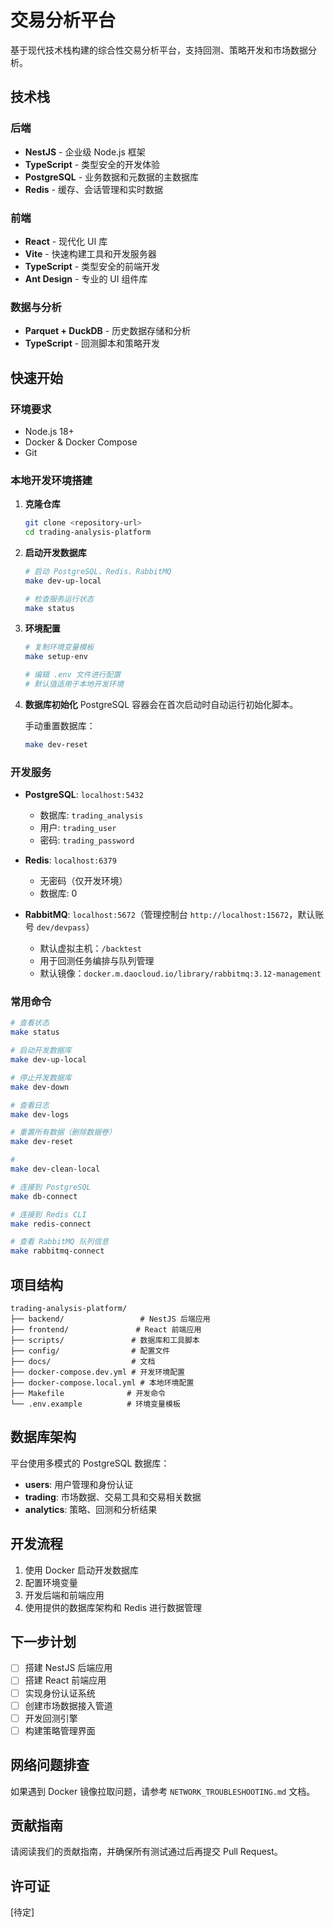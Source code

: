 # 交易分析平台

基于现代技术栈构建的综合性交易分析平台，支持回测、策略开发和市场数据分析。

## 技术栈

### 后端
- **NestJS** - 企业级 Node.js 框架
- **TypeScript** - 类型安全的开发体验
- **PostgreSQL** - 业务数据和元数据的主数据库
- **Redis** - 缓存、会话管理和实时数据

### 前端
- **React** - 现代化 UI 库
- **Vite** - 快速构建工具和开发服务器
- **TypeScript** - 类型安全的前端开发
- **Ant Design** - 专业的 UI 组件库

### 数据与分析
- **Parquet + DuckDB** - 历史数据存储和分析
- **TypeScript** - 回测脚本和策略开发

## 快速开始

### 环境要求
- Node.js 18+ 
- Docker & Docker Compose
- Git

### 本地开发环境搭建

1. **克隆仓库**
   ```bash
   git clone <repository-url>
   cd trading-analysis-platform
   ```

2. **启动开发数据库**
   ```bash
   # 启动 PostgreSQL、Redis、RabbitMQ
   make dev-up-local
   
   # 检查服务运行状态
   make status
   ```

3. **环境配置**
   ```bash
   # 复制环境变量模板
   make setup-env
   
   # 编辑 .env 文件进行配置
   # 默认值适用于本地开发环境
   ```

4. **数据库初始化**
   PostgreSQL 容器会在首次启动时自动运行初始化脚本。
   
   手动重置数据库：
   ```bash
   make dev-reset
   ```

### 开发服务

- **PostgreSQL**: `localhost:5432`
  - 数据库: `trading_analysis`
  - 用户: `trading_user`
  - 密码: `trading_password`

- **Redis**: `localhost:6379`
  - 无密码（仅开发环境）
  - 数据库: 0

- **RabbitMQ**: `localhost:5672`（管理控制台 `http://localhost:15672`，默认账号 `dev/devpass`）
  - 默认虚拟主机：`/backtest`
  - 用于回测任务编排与队列管理
  - 默认镜像：`docker.m.daocloud.io/library/rabbitmq:3.12-management`

### 常用命令

```bash
# 查看状态
make status

# 启动开发数据库
make dev-up-local

# 停止开发数据库
make dev-down

# 查看日志
make dev-logs

# 重置所有数据（删除数据卷）
make dev-reset

# 
make dev-clean-local

# 连接到 PostgreSQL
make db-connect

# 连接到 Redis CLI
make redis-connect

# 查看 RabbitMQ 队列信息
make rabbitmq-connect
```

## 项目结构

```
trading-analysis-platform/
├── backend/                 # NestJS 后端应用
├── frontend/               # React 前端应用
├── scripts/               # 数据库和工具脚本
├── config/                # 配置文件
├── docs/                  # 文档
├── docker-compose.dev.yml # 开发环境配置
├── docker-compose.local.yml # 本地环境配置
├── Makefile              # 开发命令
└── .env.example          # 环境变量模板
```

## 数据库架构

平台使用多模式的 PostgreSQL 数据库：

- **users**: 用户管理和身份认证
- **trading**: 市场数据、交易工具和交易相关数据
- **analytics**: 策略、回测和分析结果

## 开发流程

1. 使用 Docker 启动开发数据库
2. 配置环境变量
3. 开发后端和前端应用
4. 使用提供的数据库架构和 Redis 进行数据管理

## 下一步计划

- [ ] 搭建 NestJS 后端应用
- [ ] 搭建 React 前端应用
- [ ] 实现身份认证系统
- [ ] 创建市场数据接入管道
- [ ] 开发回测引擎
- [ ] 构建策略管理界面

## 网络问题排查

如果遇到 Docker 镜像拉取问题，请参考 `NETWORK_TROUBLESHOOTING.md` 文档。

## 贡献指南

请阅读我们的贡献指南，并确保所有测试通过后再提交 Pull Request。

## 许可证

[待定]
